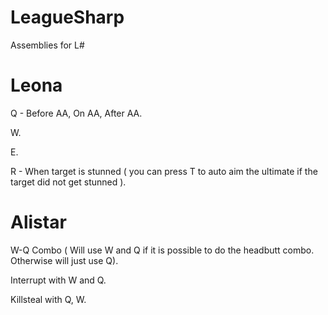 LeagueSharp
===========

Assemblies for L#

Leona
===========
Q - Before AA, On AA, After AA.

W.

E.

R - When target is stunned ( you can press T to auto aim the ultimate if the target did not get stunned ).

Alistar
===========
W-Q Combo ( Will use W and Q if it is possible to do the headbutt combo. Otherwise will just use Q).

Interrupt with W and Q.

Killsteal with Q, W.
